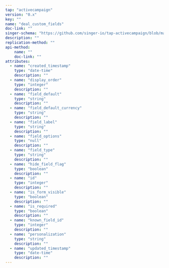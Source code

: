 ```yaml
---
tap: "activecampaign"
version: "0.x"
key: ""
name: "deal_custom_fields"
doc-link: ""
singer-schema: "https://github.com/singer-io/tap-activecampaign/blob/master/tap_activecampaign/schemas/deal_custom_fields.json"
description: ""
replication-method: ""
api-method:
    name: ""
    doc-link: ""
attributes:
  - name: "created_timestamp"
    type: "date-time"
    description: ""
  - name: "display_order"
    type: "integer"
    description: ""
  - name: "field_default"
    type: "string"
    description: ""
  - name: "field_default_currency"
    type: "string"
    description: ""
  - name: "field_label"
    type: "string"
    description: ""
  - name: "field_options"
    type: "null"
    description: ""
  - name: "field_type"
    type: "string"
    description: ""
  - name: "hide_field_flag"
    type: "boolean"
    description: ""
  - name: "id"
    type: "integer"
    description: ""
  - name: "is_form_visible"
    type: "boolean"
    description: ""
  - name: "is_required"
    type: "boolean"
    description: ""
  - name: "known_field_id"
    type: "integer"
    description: ""
  - name: "personalization"
    type: "string"
    description: ""
  - name: "updated_timestamp"
    type: "date-time"
    description: ""
---
```

